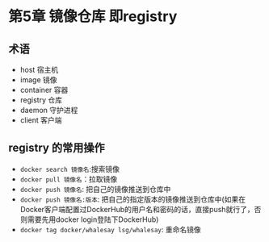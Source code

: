 # 第5章 镜像仓库 即registry

## 术语

+ host 宿主机
+ image 镜像
+ container 容器
+ registry 仓库
+ daemon 守护进程
+ client 客户端

## registry 的常用操作

+ `docker search 镜像名`:搜索镜像
+ `docker pull 镜像名`：拉取镜像
+ `docker push 镜像名`: 把自己的镜像推送到仓库中
+ `docker push 镜像名:版本`: 把自己的指定版本的镜像推送到仓库中(如果在Docker客户端配置过DockerHub的用户名和密码的话，直接push就行了，否则需要先用docker login登陆下DockerHub)
+ `docker tag docker/whalesay lsg/whalesay`: 重命名镜像